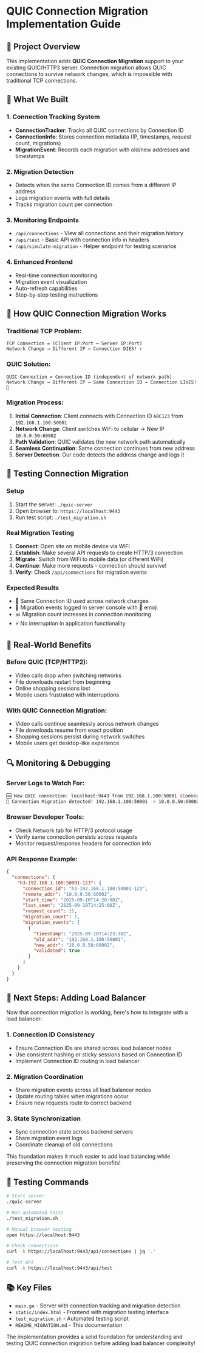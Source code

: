 # QUIC Connection Migration Implementation Guide

## 🎯 Project Overview

This implementation adds **QUIC Connection Migration** support to your existing QUIC/HTTP3 server. Connection migration allows QUIC connections to survive network changes, which is impossible with traditional TCP connections.

## 🔧 What We Built

### 1. Connection Tracking System
- **ConnectionTracker**: Tracks all QUIC connections by Connection ID
- **ConnectionInfo**: Stores connection metadata (IP, timestamps, request count, migrations)
- **MigrationEvent**: Records each migration with old/new addresses and timestamps

### 2. Migration Detection
- Detects when the same Connection ID comes from a different IP address
- Logs migration events with full details
- Tracks migration count per connection

### 3. Monitoring Endpoints
- `/api/connections` - View all connections and their migration history
- `/api/test` - Basic API with connection info in headers
- `/api/simulate-migration` - Helper endpoint for testing scenarios

### 4. Enhanced Frontend
- Real-time connection monitoring
- Migration event visualization
- Auto-refresh capabilities
- Step-by-step testing instructions

## 🚀 How QUIC Connection Migration Works

### Traditional TCP Problem:
```
TCP Connection = (Client IP:Port ↔ Server IP:Port)
Network Change → Different IP → Connection DIES! 💀
```

### QUIC Solution:
```
QUIC Connection = Connection ID (independent of network path)
Network Change → Different IP → Same Connection ID → Connection LIVES! 🎉
```

### Migration Process:
1. **Initial Connection**: Client connects with Connection ID `ABC123` from `192.168.1.100:50001`
2. **Network Change**: Client switches WiFi to cellular → New IP `10.0.0.50:60002`
3. **Path Validation**: QUIC validates the new network path automatically
4. **Seamless Continuation**: Same connection continues from new address
5. **Server Detection**: Our code detects the address change and logs it

## 📱 Testing Connection Migration

### Setup
1. Start the server: `./quic-server`
2. Open browser to: `https://localhost:9443`
3. Run test script: `./test_migration.sh`

### Real Migration Testing
1. **Connect**: Open site on mobile device via WiFi
2. **Establish**: Make several API requests to create HTTP/3 connection
3. **Migrate**: Switch from WiFi to mobile data (or different WiFi)
4. **Continue**: Make more requests - connection should survive!
5. **Verify**: Check `/api/connections` for migration events

### Expected Results
- 🔗 Same Connection ID used across network changes
- 🔄 Migration events logged in server console with 🔄 emoji
- 📊 Migration count increases in connection monitoring
- ⚡ No interruption in application functionality

## 🌟 Real-World Benefits

### Before QUIC (TCP/HTTP2):
- Video calls drop when switching networks
- File downloads restart from beginning  
- Online shopping sessions lost
- Mobile users frustrated with interruptions

### With QUIC Connection Migration:
- Video calls continue seamlessly across network changes
- File downloads resume from exact position
- Shopping sessions persist during network switches
- Mobile users get desktop-like experience

## 🔍 Monitoring & Debugging

### Server Logs to Watch For:
```bash
🆕 New QUIC connection: localhost:9443 from 192.168.1.100:50001 (Connection ID: h3-192.168.1.100:50001-123)
🔄 Connection Migration detected! 192.168.1.100:50001 -> 10.0.0.50:60002 (Connection ID: h3-192.168.1.100:50001-123)
```

### Browser Developer Tools:
- Check Network tab for HTTP/3 protocol usage
- Verify same connection persists across requests
- Monitor request/response headers for connection info

### API Response Example:
```json
{
  "connections": {
    "h3-192.168.1.100:50001-123": {
      "connection_id": "h3-192.168.1.100:50001-123",
      "remote_addr": "10.0.0.50:60002",
      "start_time": "2025-09-10T14:20:00Z",
      "last_seen": "2025-09-10T14:25:00Z", 
      "request_count": 15,
      "migration_count": 1,
      "migration_events": [
        {
          "timestamp": "2025-09-10T14:23:30Z",
          "old_addr": "192.168.1.100:50001",
          "new_addr": "10.0.0.50:60002", 
          "validated": true
        }
      ]
    }
  }
}
```

## 🎯 Next Steps: Adding Load Balancer

Now that connection migration is working, here's how to integrate with a load balancer:

### 1. Connection ID Consistency
- Ensure Connection IDs are shared across load balancer nodes
- Use consistent hashing or sticky sessions based on Connection ID
- Implement Connection ID routing in load balancer

### 2. Migration Coordination
- Share migration events across all load balancer nodes
- Update routing tables when migrations occur
- Ensure new requests route to correct backend

### 3. State Synchronization  
- Sync connection state across backend servers
- Share migration event logs
- Coordinate cleanup of old connections

This foundation makes it much easier to add load balancing while preserving the connection migration benefits!

## 🧪 Testing Commands

```bash
# Start server
./quic-server

# Run automated tests
./test_migration.sh

# Manual browser testing
open https://localhost:9443

# Check connections
curl -k https://localhost:9443/api/connections | jq '.'

# Test API
curl -k https://localhost:9443/api/test
```

## 📚 Key Files

- `main.go` - Server with connection tracking and migration detection
- `static/index.html` - Frontend with migration testing interface  
- `test_migration.sh` - Automated testing script
- `README_MIGRATION.md` - This documentation

The implementation provides a solid foundation for understanding and testing QUIC connection migration before adding load balancer complexity!
